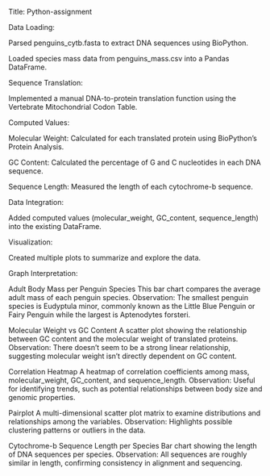 Title: Python-assignment

Data Loading:

Parsed penguins_cytb.fasta to extract DNA sequences using BioPython.

Loaded species mass data from penguins_mass.csv into a Pandas DataFrame.

Sequence Translation:

Implemented a manual DNA-to-protein translation function using the Vertebrate Mitochondrial Codon Table.

Computed Values:

Molecular Weight: Calculated for each translated protein using BioPython’s Protein Analysis.

GC Content: Calculated the percentage of G and C nucleotides in each DNA sequence.

Sequence Length: Measured the length of each cytochrome-b sequence.

Data Integration:

Added computed values (molecular_weight, GC_content, sequence_length) into the existing DataFrame.

Visualization:

Created multiple plots to summarize and explore the data.

Graph Interpretation:

Adult Body Mass per Penguin Species This bar chart compares the average adult mass of each penguin species.
Observation: The smallest penguin species is Eudyptula minor, commonly known as the Little Blue Penguin or Fairy Penguin while the largest is Aptenodytes forsteri.

Molecular Weight vs GC Content A scatter plot showing the relationship between GC content and the molecular weight of translated proteins.
Observation: There doesn’t seem to be a strong linear relationship, suggesting molecular weight isn’t directly dependent on GC content.

Correlation Heatmap A heatmap of correlation coefficients among mass, molecular_weight, GC_content, and sequence_length.
Observation: Useful for identifying trends, such as potential relationships between body size and genomic properties.

Pairplot A multi-dimensional scatter plot matrix to examine distributions and relationships among the variables.
Observation: Highlights possible clustering patterns or outliers in the data.

Cytochrome-b Sequence Length per Species Bar chart showing the length of DNA sequences per species.
Observation: All sequences are roughly similar in length, confirming consistency in alignment and sequencing.
